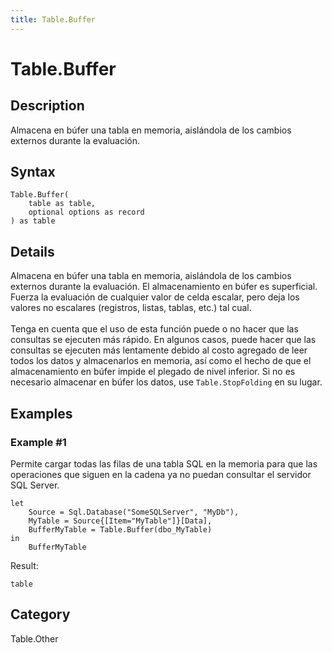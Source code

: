 ```yaml
---
title: Table.Buffer
---
```


# Table.Buffer


## Description

Almacena en búfer una tabla en memoria, aislándola de los cambios externos durante la evaluación.


## Syntax

```powerquery
Table.Buffer(
    table as table,
    optional options as record
) as table
```


## Details

Almacena en búfer una tabla en memoria, aislándola de los cambios externos durante la evaluación.    El almacenamiento en búfer es superficial. Fuerza la evaluación de cualquier valor de celda escalar, pero deja los valores no escalares (registros, listas, tablas, etc.) tal cual.     <br />    <br />    Tenga en cuenta que el uso de esta función puede o no hacer que las consultas se ejecuten más rápido. En algunos casos, puede hacer que las consultas se ejecuten más lentamente debido al costo     agregado de leer todos los datos y almacenarlos en memoria, así como el hecho de que el almacenamiento en búfer impide el plegado de nivel inferior. Si no es necesario    almacenar en búfer los datos, use <code>Table.StopFolding</code> en su lugar.


## Examples

### Example #1 
Permite cargar todas las filas de una tabla SQL en la memoria para que las operaciones que siguen en la cadena ya no puedan consultar el servidor SQL Server.
```powerquery
let
    Source = Sql.Database("SomeSQLServer", "MyDb"),
    MyTable = Source{[Item="MyTable"]}[Data],
    BufferMyTable = Table.Buffer(dbo_MyTable)
in
    BufferMyTable
```

Result: 
```powerquery
table
```




## Category
Table.Other
